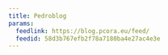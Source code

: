 ```yaml
---
title: Pedroblog
params:
  feedlink: https://blog.pcora.eu/feed/
  feedid: 58d3b767efb2f78a7180ba4e27ac4e3e
---
```


